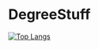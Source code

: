# DegreeStuff
[![Top Langs](https://github-readme-stats.vercel.app/api/top-langs/?username=Gbarradas&hide=Roff,Tex&exclude_repo=Gbarradas.github.io,P1-mineweeper,e-comercy,Gbarradas)](https://github.com/anuraghazra/github-readme-stats)
